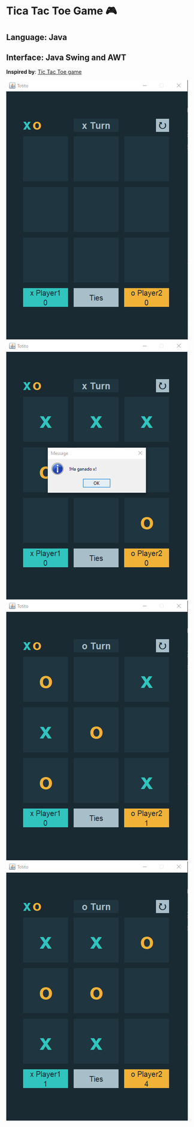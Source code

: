 # **Tica Tac Toe Game** :video_game:
## Language: Java
## Interface: Java Swing and AWT

**Inspired by**: [Tic Tac Toe game](https://www.frontendmentor.io/challenges/tic-tac-toe-game-Re7ZF_E2v)

![totito game1](img/img1.png)
![totito game2](img/img2.png)
![totito game3](img/img3.png)
![totito game4](img/img4.png)

